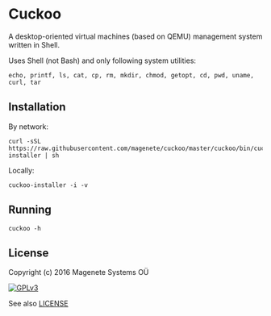 Cuckoo
=========

A desktop-oriented virtual machines (based on QEMU) management system written in Shell.

Uses Shell (not Bash) and only following system utilities:

    echo, printf, ls, cat, cp, rm, mkdir, chmod, getopt, cd, pwd, uname, curl, tar


Installation
------------

By network:

    curl -sSL https://raw.githubusercontent.com/magenete/cuckoo/master/cuckoo/bin/cuckoo-installer | sh

Locally:

    cuckoo-installer -i -v


Running
------------

    cuckoo -h


License
-------

Copyright (c) 2016 Magenete Systems OÜ

[![GPLv3](http://www.gnu.org/graphics/gplv3-88x31.png)](http://www.gnu.org/licenses/gpl-3.0.txt)

See also [LICENSE](LICENSE)
